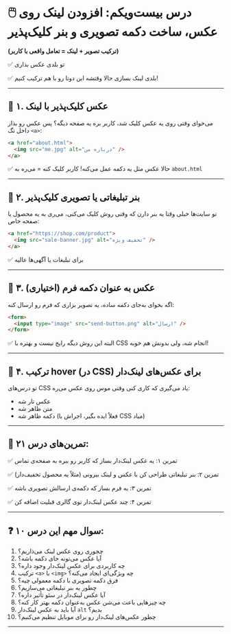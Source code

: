 # 🖱️ درس بیست‌ویکم: افزودن لینک روی عکس، ساخت دکمه تصویری و بنر کلیک‌پذیر

**(ترکیب تصویر + لینک = تعامل واقعی با کاربر)**

✅ تو بلدی عکس بذاری

✅ بلدی لینک بسازی
حالا وقتشه این دوتا رو با هم ترکیب کنیم!

---

## 📌 ۱. عکس کلیک‌پذیر با لینک

می‌خوای وقتی روی یه عکس کلیک شد، کاربر بره یه صفحه دیگه؟
پس عکس رو بذار داخل تگ `<a>`:

```html
<a href="about.html">
  <img src="me.jpg" alt="درباره من" />
</a>
```

✅ حالا عکس مثل یه دکمه عمل می‌کنه!
کاربر کلیک کنه = می‌ره به `about.html`

---

## 📌 ۲. بنر تبلیغاتی یا تصویری کلیک‌پذیر

تو سایت‌ها خیلی وقتا یه بنر دارن که وقتی روش کلیک می‌کنی، می‌ری به یه محصول یا صفحه خاص:

```html
<a href="https://shop.com/product">
  <img src="sale-banner.jpg" alt="تخفیف ویژه" />
</a>
```

✅ برای تبلیغات یا آگهی‌ها عالیه

---

## 📌 ۳. عکس به عنوان دکمه فرم (اختیاری)

اگه بخوای به‌جای دکمه ساده، یه تصویر بزاری که فرم رو ارسال کنه:

```html
<form>
  <input type="image" src="send-button.png" alt="ارسال" />
</form>
```

✅ البته این روش دیگه رایج نیست و بهتره با CSS انجام شه، ولی بدونش هم خوبه!

---

## 📌 ۴. ترکیب hover (در CSS) برای عکس‌های لینک‌دار

تو درس‌های CSS یاد می‌گیری که کاری کنی وقتی موس روی عکس می‌ره:

* عکس تار شه
* متن ظاهر شه
* دکمه ظاهر شه
  (فعلاً ایده بگیر، اجراش با CSS میاد)

---

## 🧪 تمرین‌های درس ۲۱:

✅ تمرین ۱: یه عکس لینک‌دار بساز که کاربر رو ببره به صفحه‌ی تماس

✅ تمرین ۲: بنر تبلیغاتی طراحی کن با عکس و لینک بیرونی (مثلاً یه محصول تخفیف‌دار)

✅ تمرین ۳: یه فرم بساز که دکمه‌ی ارسالش تصویری باشه

✅ تمرین ۴: چند عکس لینک‌دار توی گالری قبلیت اضافه کن

---

## ❓ ۱۰ سوال مهم این درس:

1. چجوری روی عکس لینک می‌ذاریم؟
2. آیا عکس می‌تونه جای دکمه باشه؟
3. چه کاربردی برای عکس لینک‌دار وجود داره؟
4. ترکیب `<a>` با `<img>` چه ویژگی‌ای ایجاد می‌کنه؟
5. فرق دکمه تصویری با دکمه معمولی چیه؟
6. چطور یه بنر تبلیغاتی می‌سازیم؟
7. آیا عکس لینک‌دار در سئو تأثیر داره؟
8. چه چیزهایی باعث می‌شن عکس به‌عنوان دکمه بهتر کار کنه؟
9. آیا باید به عکس لینک‌دار `alt` بدیم؟
10. چطور عکس‌های لینک‌دار رو برای موبایل تنظیم می‌کنیم؟

---
